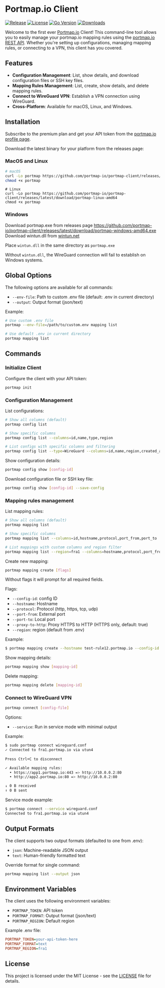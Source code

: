 # Portmap.io Client

[![Release](https://img.shields.io/github/v/release/portmap-io/portmap-client)](https://github.com/portmap-io/portmap-client/releases/latest)
[![License](https://img.shields.io/github/license/portmap-io/portmap-client)](https://github.com/portmap-io/portmap-client/blob/main/LICENSE)
[![Go Version](https://img.shields.io/github/go-mod/go-version/portmap-io/portmap-client)](https://golang.org/doc/devel/release.html)
[![Downloads](https://img.shields.io/github/downloads/portmap-io/portmap-client/total)](https://github.com/portmap-io/portmap-client/releases)

Welcome to the first ever [Portmap.io](https://portmap.io) Client! This command-line tool allows you to easily manage your portmap.io mapping rules using the [portmap.io REST API](https://portmap.io/restapi). Whether you're setting up configurations, managing mapping rules, or connecting to a VPN, this client has you covered.

## Features

- **Configuration Management**: List, show details, and download configuration files or SSH key files.
- **Mapping Rules Management**: List, create, show details, and delete mapping rules.
- **Connect to WireGuard VPN**: Establish a VPN connection using WireGuard.
- **Cross-Platform**: Available for macOS, Linux, and Windows.


## Installation

Subscribe to the premium plan and get your API token from the [portmap.io profile page](https://portmap.io/profile).

Download the latest binary for your platform from the releases page:
### MacOS and Linux

```bash
# macOS
curl -Lo portmap https://github.com/portmap-io/portmap-client/releases/latest/download/portmap-darwin-arm64
chmod +x portmap
```

```
# Linux
curl -Lo portmap https://github.com/portmap-io/portmap-client/releases/latest/download/portmap-linux-amd64
chmod +x portmap

```
### Windows
Download portmap.exe from releases page
https://github.com/portmap-io/portmap-client/releases/latest/download/portmap-windows-amd64.exe
Download wintun.dll from [wintun.net](https://www.wintun.net/)

Place `wintun.dll` in the same directory as `portmap.exe`

Without `wintun.dll`, the WireGuard connection will fail to establish on Windows systems.

## Global Options

The following options are available for all commands:

- `--env-file`: Path to custom .env file (default: .env in current directory)
- `--output`: Output format (json/text)

Example:
```bash
# Use custom .env file
portmap --env-file=/path/to/custom.env mapping list

# Use default .env in current directory
portmap mapping list
```

## Commands

### Initialize Client

Configure the client with your API token:

```bash
portmap init
```

### Configuration Management

List configurations:
```bash
# Show all columns (default)
portmap config list

# Show specific columns
portmap config list --columns=id,name,type,region

# List configs with specific columns and filtering
portmap config list --type=WireGuard --columns=id,name,region,created_at

```



Show configuration details:
```bash
portmap config show [config-id]
```

Download configuration file or SSH key file:
```bash
portmap config show [config-id] --save-config
```

### Mapping rules management

List mapping rules:
```bash
# Show all columns (default)
portmap mapping list

# Show specific columns
portmap mapping list --columns=id,hostname,protocol,port_from,port_to

# List mappings with custom columns and region filter
portmap mapping list --region=fra1 --columns=hostname,protocol,port_from,port_to
```

Create new mapping:
```bash
portmap mapping create [flags]
```

Without flags it will prompt for all required fields.

Flags:
- `--config-id`: config ID
- `--hostname`: Hostname
- `--protocol`: Protocol (http, https, tcp, udp)
- `--port-from`: External port
- `--port-to`: Local port
- `--proxy-to-http`: Proxy HTTPS to HTTP (HTTPS only, default: true)
- `--region`: region (default from .env)

Example:
```bash
$ portmap mapping create --hostname test-rule12.portmap.io --config-id 123 --protocol https --port-from 443 --port-to 8080

```

Show mapping details:
```bash
portmap mapping show [mapping-id]
```

Delete mapping:
```bash
portmap mapping delete [mapping-id]
```

### Connect to WireGuard VPN

```bash
portmap connect [config-file]
```

Options:
- `--service`: Run in service mode with minimal output

Example:
```bash
$ sudo portmap connect wireguard.conf
✓ Connected to fra1.portmap.io via utun4
  
Press Ctrl+C to disconnect

✓ Available mapping rules:
  • https://app1.portmap.io:443 => http://10.0.0.2:80
  • http://app2.portmap.io:80 => http://10.0.0.2:80

↓ 0 B received
↑ 0 B sent
```

Service mode example:
```bash
$ portmap connect --service wireguard.conf
Connected to fra1.portmap.io via utun4
```

## Output Formats

The client supports two output formats (defaulted to one from .env):
- `json`: Machine-readable JSON output
- `text`: Human-friendly formatted text

Override format for single command:
```bash
portmap mapping list --output json
```

## Environment Variables

The client uses the following environment variables:

- `PORTMAP_TOKEN`: API token
- `PORTMAP_FORMAT`: Output format (json/text)
- `PORTMAP_REGION`: Default region

Example .env file:
```ini
PORTMAP_TOKEN=your-api-token-here
PORTMAP_FORMAT=text
PORTMAP_REGION=fra1
```

## License

This project is licensed under the MIT License - see the [LICENSE](LICENSE) file for details.
